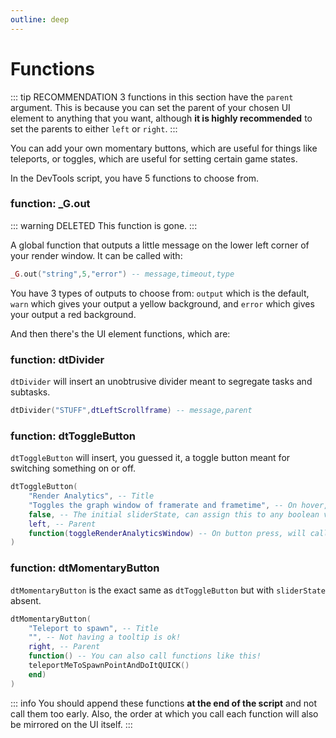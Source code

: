 ```yaml
---
outline: deep
---
```


# Functions

::: tip RECOMMENDATION
3 functions in this section have the `parent` argument. This is because you can set the parent of your chosen UI element to anything that you want, although **it is highly recommended** to set the parents to either `left` or `right`. 
::: 

You can add your own momentary buttons, which are useful for things like teleports, or toggles, which are useful for setting certain game states. 

In the DevTools script, you have 5 functions to choose from.

### function: _G.out

::: warning DELETED
    This function is gone.
:::


A global function that outputs a little message on the lower left corner of your render window. It can be called with:

```lua
_G.out("string",5,"error") -- message,timeout,type
```

You have 3 types of outputs to choose from: `output` which is the default, `warn` which gives your output a yellow background, and `error` which gives your output a red background.

And then there's the UI element functions, which are:

### function: dtDivider

`dtDivider` will insert an unobtrusive divider meant to segregate tasks and subtasks.

```lua
dtDivider("STUFF",dtLeftScrollframe) -- message,parent
```

### function: dtToggleButton

`dtToggleButton` will insert, you guessed it, a toggle button meant for switching something on or off.

```lua
dtToggleButton(
    "Render Analytics", -- Title
    "Toggles the graph window of framerate and frametime", -- On hover, shows tooltip/description
    false, -- The initial sliderState, can assign this to any boolean value that you want
    left, -- Parent
    function(toggleRenderAnalyticsWindow) -- On button press, will call this function whether or not the sliderState is false.
)
```
### function: dtMomentaryButton

`dtMomentaryButton` is the exact same as `dtToggleButton` but with `sliderState` absent.

```lua
dtMomentaryButton(
    "Teleport to spawn", -- Title
    "", -- Not having a tooltip is ok! 
    right, -- Parent
    function() -- You can also call functions like this!
    teleportMeToSpawnPointAndDoItQUICK()
    end)
)
```

::: info
You should append these functions **at the end of the script** and not call them too early. Also, the order at which you call each function will also be mirrored on the UI itself. 
:::

